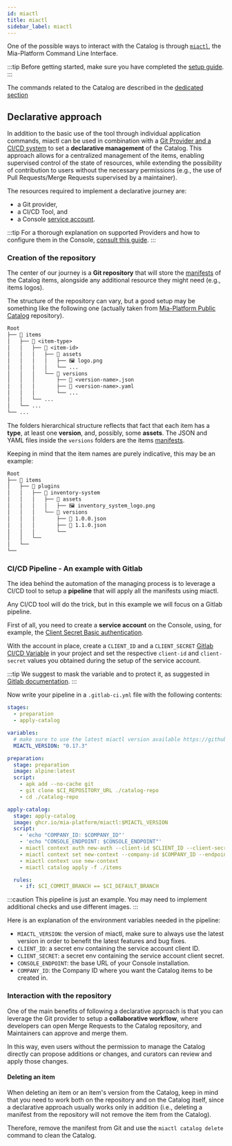 ```yaml
---
id: miactl
title: miactl
sidebar_label: miactl
---
```


One of the possible ways to interact with the Catalog is through [`miactl`](/cli/miactl/10_overview.md), the Mia-Platform Command Line Interface.

:::tip
Before getting started, make sure you have completed the [setup guide](/cli/miactl/20_setup.md).
:::

The commands related to the Catalog are described in the [dedicated section](/cli/miactl/30_commands.md#marketplace)

## Declarative approach

In addition to the basic use of the tool through individual application commands, miactl can be used in combination with a [Git Provider and a CI/CD system](/console/company-configuration/providers/overview.md) to set a **declarative management** of the Catalog. This approach allows for a centralized management of the items, enabling supervised control of the state of resources, while extending the possibility of contribution to users without the necessary permissions (e.g., the use of Pull Requests/Merge Requests supervised by a maintainer).

The resources required to implement a declarative journey are:

- a Git provider,
- a CI/CD Tool, and
- a Console [service account](/development_suite/identity-and-access-management/manage-service-accounts.md).

:::tip
For a thorough explanation on supported Providers and how to configure them in the Console, [consult this guide](/console/company-configuration/providers/configure-provider.mdx).
:::

### Creation of the repository

The center of our journey is a **Git repository** that will store the [manifests](/software-catalog/items-manifest/overview.md) of the Catalog items, alongside any additional resource they might need (e.g., items logos).

The structure of the repository can vary, but a good setup may be something like the following one (actually taken from [Mia-Platform Public Catalog](https://github.com/mia-platform-marketplace/public-catalog) repository).

```txt
Root
├── 📁 items
│   ├── 📁 <item-type>
│   │   ├── 📁 <item-id>
│   │   │   ├── 📁 assets
│   │   │   │   ├── 🖼️ logo.png
│   │   │   │   └── ...
│   │   │   └── 📁 versions
│   │   │       ├── 📄 <version-name>.json
│   │   │       ├── 📄 <version-name>.yaml
│   │   │       └── ...
│   │   └── ...
│   └── ...
└── ...
```

The folders hierarchical structure reflects that fact that each item has a **type**, at least one **version**, and, possibly, some **assets**. The JSON and YAML files inside the `versions` folders are the items [manifests](/software-catalog/items-manifest/overview.md).

Keeping in mind that the item names are purely indicative, this may be an example:

```txt
Root
├── 📁 items
│   ├── 📁 plugins
│   │   ├── 📁 inventory-system
│   │   │   ├── 📁 assets
│   │   │   │   ├── 🖼️ inventory_system_logo.png
│   │   │   └── 📁 versions
│   │   │       ├── 📄 1.0.0.json
│   │   │       ├── 📄 1.1.0.json
│   │   │       └── 
│   │   └── 
│   └──
└──
```

### CI/CD Pipeline - An example with Gitlab

The idea behind the automation of the managing process is to leverage a CI/CD tool to setup a **pipeline** that will apply all the manifests using miactl.

Any CI/CD tool will do the trick, but in this example we will focus on a Gitlab pipeline.

First of all, you need to create a **service account** on the Console, using, for example, the [Client Secret Basic authentication](/development_suite/identity-and-access-management/manage-service-accounts.md#adding-a-service-account).

With the account in place, create a `CLIENT_ID` and a `CLIENT_SECRET` [Gitlab CI/CD Variable](https://docs.gitlab.com/ee/ci/variables/) in your project and set the respective `client-id` and `client-secret` values you obtained during the setup of the service account.

:::tip
We suggest to mask the variable and to protect it, as suggested in [Gitlab documentation](https://docs.gitlab.com/ee/ci/variables/#cicd-variable-security).
:::

Now write your pipeline in a `.gitlab-ci.yml` file with the following contents:

```yaml
stages:
  - preparation
  - apply-catalog

variables:
  # make sure to use the latest miactl version available https://github.com/mia-platform/miactl/releases
  MIACTL_VERSION: "0.17.3"  

preparation:
  stage: preparation
  image: alpine:latest
  script:
    - apk add --no-cache git
    - git clone $CI_REPOSITORY_URL ./catalog-repo
    - cd ./catalog-repo

apply-catalog:
  stage: apply-catalog
  image: ghcr.io/mia-platform/miactl:$MIACTL_VERSION
  script:
    - 'echo "COMPANY_ID: $COMPANY_ID"'
    - 'echo "CONSOLE_ENDPOINT: $CONSOLE_ENDPOINT"'
    - miactl context auth new-auth --client-id $CLIENT_ID --client-secret $CLIENT_SECRET
    - miactl context set new-context --company-id $COMPANY_ID --endpoint $CONSOLE_ENDPOINT --auth-name new-auth
    - miactl context use new-context
    - miactl catalog apply -f ./items

  rules:
    - if: $CI_COMMIT_BRANCH == $CI_DEFAULT_BRANCH
```

:::caution
This pipeline is just an example. You may need to implement additional checks and use different images.
:::

Here is an explanation of the environment variables needed in the pipeline:

- `MIACTL_VERSION`: the version of miactl, make sure to always use the latest version in order to benefit the latest features and bug fixes.
- `CLIENT_ID`: a secret env containing the service account client ID.
- `CLIENT_SECRET`: a secret env containing the service account client secret.
- `CONSOLE_ENDPOINT`: the base URL of your Console installation.
- `COMPANY_ID`: the Company ID where you want the Catalog items to be created in.

### Interaction with the repository

One of the main benefits of following a declarative approach is that you can leverage the Git provider to setup a **collaborative workflow**, where developers can open Merge Requests to the Catalog repository, and Maintainers can approve and merge them.

In this way, even users without the permission to manage the Catalog directly can propose additions or changes, and curators can review and apply those changes.

#### Deleting an item

When deleting an item or an item's version from the Catalog, keep in mind that you need to work both on the repository and on the Catalog itself, since a declarative approach usually works only in addition (i.e., deleting a manifest from the repository will not remove the item from the Catalog).

Therefore, remove the manifest from Git and use the `miactl catalog delete` command to clean the Catalog.
